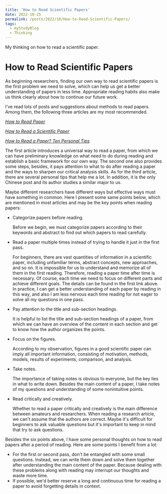 ```yaml
---
title: 'How to Read Scientific Papers'
date: 2022-10-25
permalink: /posts/2022/10/How-to-Read-Scientific-Papers/
tags:
  - myStudyBlog
  - Thinking
---
```


My thinking on how to read a scientific paper.

# How to Read Scientific Papers

As beginning researchers, finding our own way to read scientific papers is the first problem we need to solve, which can help us get a better understanding of papers in less time. Appropriate reading habits also make us think clearly about how to continue our future work.

I've read lots of posts and suggestions about methods to read papers. Among them, the following three articles are my most recommended.

[*How to Read Paper* ](https://web.stanford.edu/class/ee384m/Handouts/HowtoReadPaper.pdf)

[*How to Read a Scientific Paper*](https://bitesizebio.com/11060/how-to-read-a-scientific-paper/)

[*How to Read a Paper?  Ten Personal Tips*](https://zhuanlan.zhihu.com/p/457067740)

The first article introduces a universal way to read a paper, from which we can have preliminary knowledge on what need to do during  reading and establish a basic framework for our own way. The second one also provides some steps, besides, it pays attention to what to do after reading a paper and the ways to sharpen our critical analysis skills. As for the third article, there are several personal tips that help me a lot. In addition, it is the only Chinese post and its author studies a similar major to us.

Maybe different researchers have different ways but effective ways must have something in common. Here I present some same points below, which are mentioned in most articles and may be the key points when reading papers:

* Categorize papers before reading.

  Before we begin, we must categorize papers according to their keywords and abstract to find out which papers to read carefully. 

* Read a paper multiple times instead of trying to handle it just in the first pass.

  For beginners, there are vast quantities of information in a scientific paper, including unfamiliar terms, abstract concepts, new approaches,  and so on. It is impossible for us to understand and memorize all of them in the first reading. Therefore, reading a paper time after time is necessary. Of course, each time we need to focus on different parts and achieve different goals. The details can be found in the first link above. In practice, I can get a better understanding of each paper by reading in this way, and also I am less nervous each time reading for not eager to solve all my questions in one pass.

* Pay attention to the title and sub-section headings.

  It is helpful to list the title and sub-section headings of a paper, from which we can have an overview of the content in each section and get to know how the author organizes the points.  

* Focus on the figures.

  According to my observation, figures in a good scientific paper can imply all important information, consisting of motivation, methods, models,  results of experiments, comparison, and analysis. 

* Take notes.

  The importance of taking notes is obvious to everyone, but the key lies in what to write down. Besides the main content of a paper, I take notes of my questions and understanding of some nonintuitive points.

* Read critically and creatively.

  Whether to read a paper critically and creatively is the main difference between amateurs and researchers. When reading a research article, we can't assume that the authors are correct. Maybe it's difficult for beginners to ask valuable questions but it's important to keep in mind that try to ask questions.

Besides the six points above, I have some personal thoughts on how to read papers after a period of reading. Here are some points I benefit from a lot:

* For the first or second pass, don't be entangled with some small questions. Instead, we can write them down and solve them together after understanding the main content of the paper. Because dealing with these problems along with reading may interrupt our thoughts and waste more time.
* If possible, we'd better reserve a long and continuous time for reading a paper to avoid forgetting details in context.

​	



